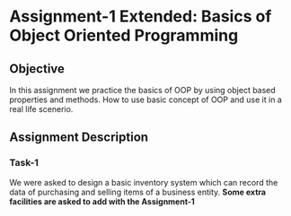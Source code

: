 # Assignment-1 Extended: Basics of Object Oriented Programming

## Objective
In this assignment we practice the basics of OOP by using object based properties and methods. How to use basic concept of OOP and use it in a real life scenerio.

## Assignment Description
### Task-1
We were asked to design a basic inventory system which can record the data of purchasing and selling items of a business entity.
**Some extra facilities are asked to add with the Assignment-1**